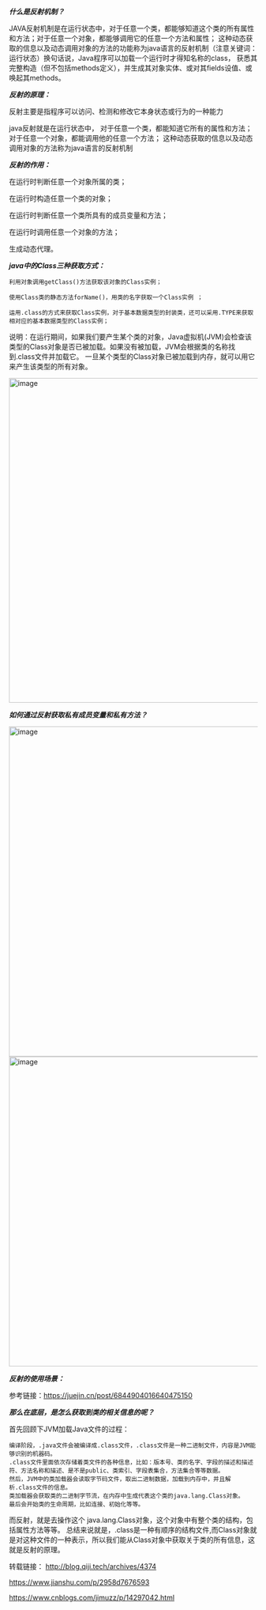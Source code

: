 ***什么是反射机制？***

JAVA反射机制是在运行状态中，对于任意一个类，都能够知道这个类的所有属性和方法；对于任意一个对象，都能够调用它的任意一个方法和属性；
这种动态获取的信息以及动态调用对象的方法的功能称为java语言的反射机制（注意关键词：运行状态）换句话说，Java程序可以加载一个运行时才得知名称的class，
获悉其完整构造（但不包括methods定义），并生成其对象实体、或对其fields设值、或唤起其methods。

***反射的原理：***

反射主要是指程序可以访问、检测和修改它本身状态或行为的一种能力

java反射就是在运行状态中，
    对于任意一个类，都能知道它所有的属性和方法；
    对于任意一个对象，都能调用他的任意一个方法；
这种动态获取的信息以及动态调用对象的方法称为java语言的反射机制

***反射的作用：***

在运行时判断任意一个对象所属的类；

在运行时构造任意一个类的对象；

在运行时判断任意一个类所具有的成员变量和方法；

在运行时调用任意一个对象的方法；

生成动态代理。

***java中的Class三种获取方式：***

    利用对象调用getClass()方法获取该对象的Class实例；

    使用Class类的静态方法forName()，用类的名字获取一个Class实例 ；

    运用.class的方式来获取Class实例，对于基本数据类型的封装类，还可以采用.TYPE来获取相对应的基本数据类型的Class实例；

说明：在运行期间，如果我们要产生某个类的对象，Java虚拟机(JVM)会检查该类型的Class对象是否已被加载。如果没有被加载，JVM会根据类的名称找到.class文件并加载它。
一旦某个类型的Class对象已被加载到内存，就可以用它来产生该类型的所有对象。

<img width="657" alt="image" src="https://user-images.githubusercontent.com/67937122/162662559-bcdeb807-c821-452b-9210-d21c8b8de389.png">

***如何通过反射获取私有成员变量和私有方法？***

<img width="668" alt="image" src="https://user-images.githubusercontent.com/67937122/162662617-70bbe861-bf14-4973-a8b3-235104160498.png">

<img width="627" alt="image" src="https://user-images.githubusercontent.com/67937122/162662649-63dd1cfd-13c4-47a2-8861-61eae504a19a.png">

***反射的使用场景：***

参考链接：https://juejin.cn/post/6844904016640475150

***那么在底层，是怎么获取到类的相关信息的呢？***

首先回顾下JVM加载Java文件的过程：

    编译阶段，.java文件会被编译成.class文件，.class文件是一种二进制文件，内容是JVM能够识别的机器码。
    .class文件里面依次存储着类文件的各种信息，比如：版本号、类的名字、字段的描述和描述符、方法名称和描述、是不是public、类索引、字段表集合，方法集合等等数据。
    然后，JVM中的类加载器会读取字节码文件，取出二进制数据，加载到内存中，并且解析.class文件的信息。
    类加载器会获取类的二进制字节流，在内存中生成代表这个类的java.lang.Class对象。
    最后会开始类的生命周期，比如连接、初始化等等。

而反射，就是去操作这个 java.lang.Class对象，这个对象中有整个类的结构，包括属性方法等等。
总结来说就是，.class是一种有顺序的结构文件,而Class对象就是对这种文件的一种表示，所以我们能从Class对象中获取关于类的所有信息，这就是反射的原理。

转载链接：
http://blog.qiji.tech/archives/4374

https://www.jianshu.com/p/2958d7676593

https://www.cnblogs.com/jimuzz/p/14297042.html
